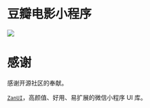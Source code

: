 # 豆瓣电影小程序

![](https://img.shields.io/github/license/mashape/apistatus.svg)

# 感谢

感谢开源社区的奉献。

[`ZanUI`](https://github.com/youzan/zanui-weapp)，高颜值、好用、易扩展的微信小程序 UI 库。

